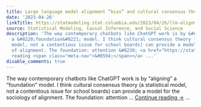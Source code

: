 ```yaml
---
title: Large language model alignment “bias” and cultural consensus theory
date: '2023-04-26'
linkTitle: https://statmodeling.stat.columbia.edu/2023/04/26/llm-alignment-bias-cultural-consensus-theory/
source: Statistical Modeling, Causal Inference, and Social Science
description: 'The way contemporary chatbots like ChatGPT work is by &#8220;aligning&#8221;
  a &#8220;foundation&#8221; model. I think cultural consensus theory (a statistical
  model, not a contentious issue for school boards) can provide a model for the sociology
  of alignment. The foundation: attention &#8230; <a href="https://statmodeling.stat.columbia.edu/2023/04/26/llm-alignment-bias-cultural-consensus-theory/">Continue
  reading <span class="meta-nav">&#8594;</span></a> ...'
disable_comments: true
---
```

The way contemporary chatbots like ChatGPT work is by &#8220;aligning&#8221; a &#8220;foundation&#8221; model. I think cultural consensus theory (a statistical model, not a contentious issue for school boards) can provide a model for the sociology of alignment. The foundation: attention &#8230; <a href="https://statmodeling.stat.columbia.edu/2023/04/26/llm-alignment-bias-cultural-consensus-theory/">Continue reading <span class="meta-nav">&#8594;</span></a> ...